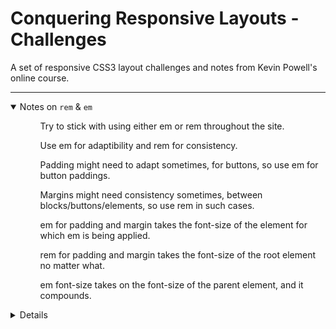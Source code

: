 <h1>Conquering Responsive Layouts - Challenges</h1>
<p>A set of responsive CSS3 layout challenges and notes from Kevin Powell's online course.</p>

<hr>

<details open>
    <summary>Notes on <code>rem</code> & <code>em</code></summary>
    <ul>
        <ul>Try to stick with using either em or rem throughout the site.</ul>
        <ul>Use em for adaptibility and rem for consistency.</ul>
        <ul>Padding might need to adapt sometimes, for buttons, so use em for button paddings.</ul>
        <ul>Margins might need consistency sometimes, between blocks/buttons/elements, so use rem in such cases.</ul>
        <ul>em for padding and margin takes the font-size of the element for which em is being applied.</ul>
        <ul>rem for padding and margin takes the font-size of the root element no matter what.</ul>
        <ul>em font-size takes on the font-size of the parent element, and it compounds.</ul>
    </ul>
<details>

<details open>
    <summary><b>Using Percentages for Width, and Avoiding Heights</b></summary>
    <p>Learned that using percentage for width is recommended for responsive layouts. Also, height should not be used in many cases to avoid overflowing content when displaying the webpage in smaller viewport sizes.</p>
    <ul>
        <li>👨‍💻 <a href="https://github.com/jiparkdev/conquer-responsive-layouts/tree/master/percentages-width" target="_blank">Source Code</a></li>
        <li>🔗 <a href="https://jiparkdev.github.io/conquer-responsive-layouts/percentages-width" target="_blank">Live Demo</a></li>
    </ul>
</details>

<details open>
    <summary><b>Using Max-Width and Width Properties</b></summary>
    <p>Learned that max-width property could help us in avoiding the issue of content stretching out too much on larger viewport sizes. So, the recommendation is to have both widths as a percentage and max-width as a fixed value.</p>
    <ul>
        <li>👨‍💻 <a href="https://github.com/jiparkdev/conquer-responsive-layouts/tree/master/percentages-width" target="_blank">Source Code</a></li>
        <li>🔗 <a href="https://jiparkdev.github.io/conquer-responsive-layouts/max-width" target="_blank">Live Demo</a></li>
    </ul>
</details>
